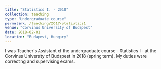 ```yaml
---
title: "Statistics I. - 2018"
collection: teaching
type: "Undergraduate course"
permalink: /teaching/2017-statistics1
venue: "Corvinus University of Budapest"
date: 2018-02-01
location: "Budapest, Hungary"
---
```


I was Teacher's Assistant of the undergraduate course - Statistics I - at the Corvinus University of Budapest in 2018 (spring term). My duties were correcting and supervising exams.
